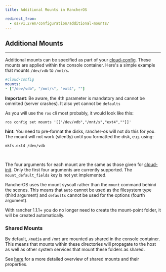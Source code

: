 ```yaml
---
title: Additional Mounts in RancherOS

redirect_from:
  - os/v1.2/en/configuration/additional-mounts/
---
```


## Additional Mounts
---

Additional mounts can be specified as part of your [cloud-config]({{page.osbaseurl}}/configuration/#cloud-config). These mounts are applied within the console container. Here's a simple example that mounts `/dev/vdb` to `/mnt/s`.

```yaml
#cloud-config
mounts:
- ["/dev/vdb", "/mnt/s", "ext4", ""]
```

**Important**: Be aware, the 4th parameter is mandatory and cannot be ommited (server crashes). It also yet cannot be `defaults`

As you will use the `ros` cli most probably, it would look like this:

```
ros config set mounts '[["/dev/vdb","/mnt/s","ext4",""]]'
```

**hint**: You need to pre-format the disks, rancher-os will not do this for you. The mount will not work (silently) until you formatted the disk, e.g. using:

```
mkfs.ext4 /dev/vdb
```

<br>

The four arguments for each mount are the same as those given for [cloud-init](https://cloudinit.readthedocs.io/en/latest/topics/examples.html#adjust-mount-points-mounted). Only the first four arguments are currently supported. The `mount_default_fields` key is not yet implemented.

RancherOS uses the mount syscall rather than the `mount` command behind the scenes. This means that `auto` cannot be used as the filesystem type (third argument) and `defaults` cannot be used for the options (fourth argument).

With rancher 1.1.1+ you do no longer need to create the mount-point folder, it will be created automatically.

### Shared Mounts

By default, `/media` and `/mnt` are mounted as shared in the console container. This means that mounts within these directories will propagate to the host as well as other system services that mount these folders as shared.

See [here](https://www.kernel.org/doc/Documentation/filesystems/sharedsubtree.txt) for a more detailed overview of shared mounts and their properties.
